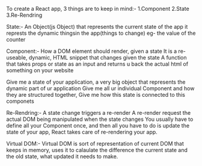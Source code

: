 To create a React app, 3 things are to keep in mind:-
1.Component
2.State
3.Re-Rendring 

State:-
An Object(js Object) that represents the current state of the app
it represts the dynamic thingsin the app(things to change)
eg- the value of the counter 

Component:-
How a DOM element should render, given a state
It is a re-useable, dynamic, HTML snippet that changes given the state
A function that takes props or state as an input and returns u back the actual html of something on your website 

Give me a state of your application, a very big object that represents the dynamic part of ur application
Give me all ur individual Component and how they are structured together,
Give me how this state is connected to this componets

Re-Rendring:-
A state change triggers a re-render
A re-render request the actual DOM being manipulated when the state changes
You  usually have to define all your Component once,
and then all you have to do is update the state of your app, React takes care of re-rendering your app. 

Virtual DOM:-
Virtual DOM is sort of representation of current DOM that keeps in memory, uses it to calaulate the difference 
the current state and the old state, what updated it needs to make.

